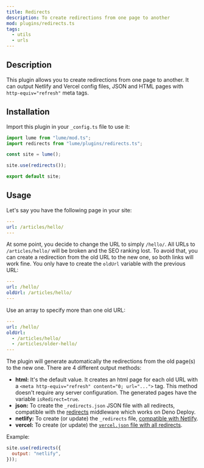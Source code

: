 ```yaml
---
title: Redirects
description: To create redirections from one page to another
mod: plugins/redirects.ts
tags:
  - utils
  - urls
---
```


## Description

This plugin allows you to create redirections from one page to another. It can output
Netlify and Vercel config files, JSON and HTML pages with `http-equiv="refresh"`
meta tags.

## Installation

Import this plugin in your `_config.ts` file to use it:

```js
import lume from "lume/mod.ts";
import redirects from "lume/plugins/redirects.ts";

const site = lume();

site.use(redirects());

export default site;
```

## Usage

Let's say you have the following page in your site:

```yml
---
url: /articles/hello/
---
```

At some point, you decide to change the URL to simply `/hello/`. All URLs to
`/articles/hello/` will be broken and the SEO ranking lost. To avoid that, you
can create a redirection from the old URL to the new one, so both links will
work fine. You only have to create the `oldUrl` variable with the previous URL:

```yml
---
url: /hello/
oldUrl: /articles/hello/
---
```

Use an array to specify more than one old URL:

```yml
---
url: /hello/
oldUrl:
  - /articles/hello/
  - /articles/older-hello/
---
```

The plugin will generate automatically the redirections from the old page(s) to
the new one. There are 4 different output methods:

- **html:** It's the default value. It creates an html page for each old URL
  with a `<meta http-equiv="refresh" content="0; url="...">` tag. This method
  doesn't require any server configuration. The generated pages have the
  variable `isRedirect=true`.
- **json:** To create the `_redirects.json` JSON file with all redirects,
  compatible with the [redirects](../plugins/redirects-middleware.md) middleware
  which works on Deno Deploy.
- **netlify:** To create (or update) the `_redirects` file,
  [compatible with Netlify](https://docs.netlify.com/routing/redirects/).
- **vercel:** To create (or update) the
  [`vercel.json` file with all redirects](https://vercel.com/docs/projects/project-configuration#redirects).

Example:

```js
site.use(redirects({
  output: "netlify",
}));
```
